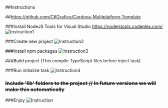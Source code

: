 ##Instructions

##https://github.com/CKGrafico/Cordova-Multiplatform-Template

###Install NodeJS Tools for Visual Studio
https://nodejstools.codeplex.com/
![Instruction1](http://i.imgur.com/j6cbceG.png)

###Create new project
![Instruction2](http://i.imgur.com/04BYe79.png)

###Install npm packages
![Instruction3](http://i.imgur.com/gKst68A.png)

###Build project
(This compile TypeScript files before inject task)

###Run initialize task
![Instruction4](http://i.imgur.com/EW5oK51.png)

### ~~Include 'lib' folders to the project // In future versions we will make this automatically~~

###Enjoy
![Instruction](http://i.imgur.com/DAG1g0x.png)